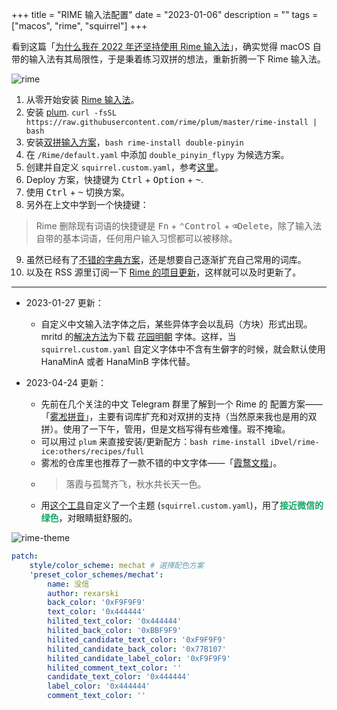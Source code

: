 +++
title = "RIME 输入法配置"
date = "2023-01-06"
description = ""
tags = ["macos", "rime", "squirrel"]
+++

看到这篇「[为什么我在 2022 年还坚持使用 Rime 输入法](https://utgd.net/article/9618)」，确实觉得 macOS 自带的输入法有其局限性，于是秉着练习双拼的想法，重新折腾一下 Rime 输入法。

![rime](https://images.unsplash.com/photo-1503416997304-7f8bf166c121?ixlib=rb-4.0.3&ixid=MnwxMjA3fDB8MHxwaG90by1wYWdlfHx8fGVufDB8fHx8&auto=format&fit=crop&w=900&q=80)

1. 从零开始安装 [Rime 输入法](https://rime.im/)。
2. 安装 [plum](https://github.com/rime/plum). `curl -fsSL https://raw.githubusercontent.com/rime/plum/master/rime-install | bash`
3. 安装[双拼输入方案](https://github.com/rime/rime-double-pinyin)，`bash rime-install double-pinyin`
4. 在 `/Rime/default.yaml` 中添加 `double_pinyin_flypy` 为候选方案。
5. 创建并自定义 `squirrel.custom.yaml`，参考[这里](https://gist.github.com/lotem/2290714)。
6. Deploy 方案，快捷键为 <kbd>Ctrl</kbd> + <kbd>Option</kbd> + <kbd>~</kbd>.
7. 使用 <kbd>Ctrl</kbd> + <kbd>~</kbd> 切换方案。
8. 另外在上文中学到一个快捷键：

> Rime 删除现有词语的快捷键是 <kbd>Fn</kbd> + <kbd>⌃Control</kbd> + <kbd>⌫Delete</kbd>，除了输入法自带的基本词语，任何用户输入习惯都可以被移除。

9. 虽然已经有了[不错的字典方案](https://github.com/Iorest/rime-dict)，还是想要自己逐渐扩充自己常用的词库。
10. 以及在 RSS 源里订阅一下 [Rime 的项目更新](https://github.com/rime/squirrel/releases)，这样就可以及时更新了。

***

- 2023-01-27 更新：
  - 自定义中文输入法字体之后，某些异体字会以乱码（方块）形式出现。mritd 的[解决方法](https://mritd.com/2019/03/23/oh-my-rime/)为下载 [花园明朝](https://github.com/mritd/rime/tree/master/fonts) 字体。这样，当 `squirrel.custom.yaml` 自定义字体中不含有生僻字的时候，就会默认使用 HanaMinA 或者 HanaMinB 字体代替。

- 2023-04-24 更新：
  - 先前在几个关注的中文 Telegram 群里了解到一个 Rime 的 配置方案——「[雾凇拼音](https://github.com/iDvel/rime-ice)」，主要有词库扩充和对双拼的支持（当然原来我也是用的双拼）。使用了一下午，管用，但是文档写得有些难懂。瑕不掩瑜。
  - 可以用过 `plum` 来直接安装/更新配方：`bash rime-install iDvel/rime-ice:others/recipes/full`
  - 雾凇的仓库里也推荐了一款不错的中文字体——「[霞鹜文楷](https://github.com/lxgw/LxgwWenKai)」。
  - > 落霞与孤鹜齐飞，秋水共长天一色。
  - 用[这个工具](https://gjrobert.github.io/Rime-See-Me-squirrel/)自定义了一个主题 (`squirrel.custom.yaml`)，用了<strong style="color:#16A666">接近微信的绿色</strong>，对眼睛挺舒服的。

![rime-theme](/images/blog/rime-theme.jpg)

```yaml
patch:
    style/color_scheme: mechat # 選擇配色方案
    'preset_color_schemes/mechat':
        name: 没信
        author: rexarski
        back_color: '0xF9F9F9'
        text_color: '0x444444'
        hilited_text_color: '0x444444'
        hilited_back_color: '0xBBF9F9'
        hilited_candidate_text_color: '0xF9F9F9'
        hilited_candidate_back_color: '0x77B107'
        hilited_candidate_label_color: '0xF9F9F9'
        hilited_comment_text_color: ''
        candidate_text_color: '0x444444'
        label_color: '0x444444'
        comment_text_color: ''
```
